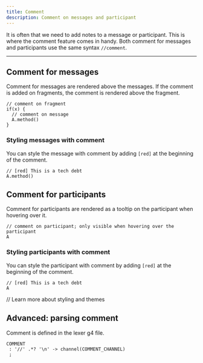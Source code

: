 ```yaml
---
title: Comment
description: Comment on messages and participant
---
```


It is often that we need to add notes to a message or participant. This is where the comment feature comes in
handy. Both comment for messages and participants use the same syntax `//comment`.

---

## Comment for messages

Comment for messages are rendered above the messages. If the comment is added on fragments, the comment
is rendered above the fragment.

```zenuml
// comment on fragment
if(x) {
  // comment on message
  A.method()
}
```

### Styling messages with comment

You can style the message with comment by adding `[red]` at the beginning of the comment.

```zenuml
// [red] This is a tech debt
A.method()
```

## Comment for participants

Comment for participants are rendered as a tooltip on the participant when hovering over it.

```zenuml
// comment on participant; only visible when hovering over the participant
A
```

### Styling participants with comment

You can style the participant with comment by adding `[red]` at the beginning of the comment.

```zenuml
// [red] This is a tech debt
A
```

// Learn more about styling and themes

## Advanced: parsing comment

Comment is defined in the lexer g4 file.

```g4
COMMENT
 : '//' .*? '\n' -> channel(COMMENT_CHANNEL)
 ;
```
